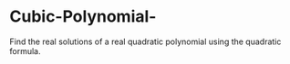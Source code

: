 # Cubic-Polynomial-
Find the real solutions of a real quadratic polynomial using the quadratic formula.
